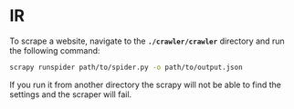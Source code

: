 # IR

To scrape a website, navigate to the **`./crawler/crawler`** directory and run the following command:

```bash
scrapy runspider path/to/spider.py -o path/to/output.json
```

If you run it from another directory the scrapy will not be able to find the settings and the scraper will fail.